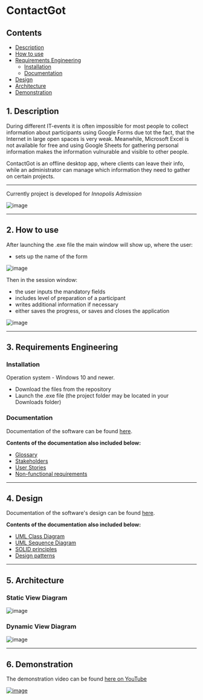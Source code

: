 # ContactGot

## Contents
* [Description](#1-description)
* [How to use](#2-how-to-use)
* [Requirements Engineering](#3-requirements-engineering)
   * [Installation](#installation)
   * [Documentation](#documentation)
* [Design](#4-design)
* [Architecture](#5-architecture)
* [Demonstration](#6-demonstration)

## 1. Description
During different IT-events it is often impossible for most people to collect information about participants using Google Forms due tot the fact, that the Internet in large open spaces is very weak. Meanwhile, Microsoft Excel is not available for free and using Google Sheets for gathering personal information makes the information vulnurable and visible to other people.

ContactGot is an offline desktop app, where clients can leave their info, while an administrator can manage which information they need to gather on certain projects.

____________________________

Currently project is developed for _Innopolis Admission_

![image](https://user-images.githubusercontent.com/69856251/136701231-57a6068a-47bd-4884-8d24-d902d69ffd5e.png)

_______________________________________________

## 2. How to use

After launching the .exe file the main window will show up, where the user:
* sets up the name of the form 

![image](https://user-images.githubusercontent.com/69856251/136708852-20cea34d-1d22-4742-b11a-19eaf7275981.png)

Then in the session window:
* the user inputs the mandatory fields
* includes level of preparation of a participant
* writes additional information if necessary
* either saves the progress, or saves and closes the application

![image](https://user-images.githubusercontent.com/69856251/136708853-af446c11-77af-4266-94bf-9e6db9ed5219.png)
_________________________________________

## 3. Requirements Engineering

### Installation

Operation system - Windows 10 and newer.

* Download the files from the repository
* Launch the .exe file (the project folder may be located in your Downloads folder)

### Documentation

Documentation of the software can be found [here](https://github.com/TheCoolestMango/ContactGot/blob/main/Documentation/Artifacts.md).

**Contents of the documentation also included below:**
* [Glossary](https://github.com/TheCoolestMango/ContactGot/blob/main/Documentation/Artifacts.md#glossary)
* [Stakeholders](https://github.com/TheCoolestMango/ContactGot/blob/main/Documentation/Artifacts.md#stakeholders)
* [User Stories](https://github.com/TheCoolestMango/ContactGot/blob/main/Documentation/Artifacts.md#user-stories)
* [Non-functional requirements](https://github.com/TheCoolestMango/ContactGot/blob/main/Documentation/Artifacts.md#non-functional-requirements)
_________________________________________

## 4. Design

Documentation of the software's design can be found [here](https://github.com/TheCoolestMango/ContactGot/blob/main/Documentation/Design.md).

**Contents of the documentation also included below:**
* [UML Class Diagram](https://github.com/TheCoolestMango/ContactGot/blob/main/Documentation/Design.md#uml-class-diagram)
* [UML Sequence Diagram](https://github.com/TheCoolestMango/ContactGot/blob/main/Documentation/Design.md#uml-sequence-diagram)
* [SOLID principles](https://github.com/TheCoolestMango/ContactGot/blob/main/Documentation/Design.md#solid-principles)
* [Design patterns](https://github.com/TheCoolestMango/ContactGot/blob/main/Documentation/Design.md#design-patterns)
_________________________________________

## 5. Architecture

### Static View Diagram

![image](https://user-images.githubusercontent.com/69856251/136709390-f20d8d6e-84cb-4780-af91-6ea1c71aadfb.png)

### Dynamic View Diagram

![image](https://user-images.githubusercontent.com/69856251/136709394-7949ea31-e297-4848-829b-0f2a55341af0.png)

__________________________________

## 6. Demonstration

The demonstration video can be found [here on YouTube](https://youtu.be/GJbC2IC2GZQ)

[![image](https://user-images.githubusercontent.com/69856251/136708996-5797bfc8-513d-46a2-b8e2-bc85857ff15e.png)](https://youtu.be/GJbC2IC2GZQ)

